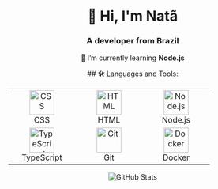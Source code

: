 <div align="center">

# 👋 Hi, I'm Natã  
### A developer from Brazil  

🌱 I’m currently learning **Node.js**  
<table>
## 🛠 Languages and Tools:
  <tr>
    <td align="center" width="120">
      <img src="https://cdn.jsdelivr.net/gh/devicons/devicon/icons/css3/css3-original.svg" width="50" height="50" alt="CSS"/>
      <br>CSS
    </td>
    <td align="center" width="120">
      <img src="https://cdn.jsdelivr.net/gh/devicons/devicon/icons/html5/html5-original.svg" width="50" height="50" alt="HTML"/>
      <br>HTML
    </td>
    <td align="center" width="120">
      <img src="https://cdn.jsdelivr.net/gh/devicons/devicon/icons/nodejs/nodejs-original.svg" width="50" height="50" alt="Node.js"/>
      <br>Node.js
    </td>
  </tr>
  <tr>
      <td align="center" width="120">
      <img src="https://cdn.jsdelivr.net/gh/devicons/devicon/icons/typescript/typescript-original.svg" width="50" height="50" alt="TypeScript"/>
      <br>TypeScript
    </td>
    <td align="center" width="120">
      <img src="https://cdn.jsdelivr.net/gh/devicons/devicon/icons/git/git-original.svg" width="50" height="50" alt="Git"/>
      <br>Git
    </td>
    <td align="center" width="120">
      <img src="https://cdn.jsdelivr.net/gh/devicons/devicon/icons/docker/docker-original.svg" width="50" height="50" alt="Docker"/>
      <br>Docker
    </td>
  </tr>
</table>

<p>
  <img align="center" src="https://github-readme-stats.vercel.app/api/top-langs?username=natzaum&show_icons=true&locale=en&layout=compact&theme=dark" alt="GitHub Stats"/>
</p>

</div>
